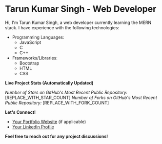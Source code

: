 # Tarun Kumar Singh - Web Developer

Hi, I'm Tarun Kumar Singh, a web developer currently learning the MERN stack. I have experience with the following technologies:

* Programming Languages:
    * JavaScript
    * C
    * C++
* Frameworks/Libraries:
    * Bootstrap
    * HTML
    * CSS

**Live Project Stats (Automatically Updated)**

*Number of Stars on GitHub's Most Recent Public Repository:* [REPLACE_WITH_STAR_COUNT]
*Number of Forks on GitHub's Most Recent Public Repository:* [REPLACE_WITH_FORK_COUNT]

**Let's Connect!**

* [Your Portfolio Website](REPLACE_WITH_WEBSITE) (if applicable)
* [Your LinkedIn Profile](REPLACE_WITH_LINKEDIN)

**Feel free to reach out for any project discussions!**
